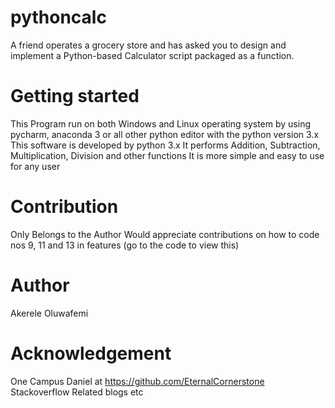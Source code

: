 # pythoncalc
A friend operates a grocery store and has asked you to design and implement a Python-based Calculator script packaged as a function.

# Getting started
This Program run on both Windows and Linux operating system by using pycharm, anaconda 3 or all other python editor with the python version 3.x
This software is developed by python 3.x
It performs Addition, Subtraction, Multiplication, Division and other functions
It is more simple and easy to use for any user

# Contribution
Only Belongs to the Author
Would appreciate contributions on how to code nos 9, 11 and 13 in features (go to the code to view this)

# Author
Akerele Oluwafemi

# Acknowledgement
One Campus
Daniel at https://github.com/EternalCornerstone
Stackoverflow
Related blogs
etc
